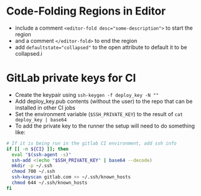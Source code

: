 
# Code-Folding Regions in Editor
- include a comment `<editor-fold desc="some-description">` to start the region
- and a comment `</editor-fold>` to end the region
- add `defaultstate="collapsed"` to the open attribute to default it to be collapsed.i


# GitLab private keys for CI
- Create the keypair using `ssh-keygen -f deploy_key -N ""`
- Add deploy\_key.pub contents (without the user) to the repo that can be installed in other CI jobs
- Set the environment variable (`$SSH_PRIVATE_KEY`) to the result of `cat deploy_key | base64`
- To add the private key to the runner the setup will need to do something like:
```sh
# If it is being run in the gitlab CI environment, add ssh info
if [[ -n ${CI} ]]; then
  eval "$(ssh-agent -s)"
  ssh-add <(echo "$SSH_PRIVATE_KEY" | base64 --decode)
  mkdir -p ~/.ssh
  chmod 700 ~/.ssh
  ssh-keyscan gitlab.com >> ~/.ssh/known_hosts
  chmod 644 ~/.ssh/known_hosts
fi
```
